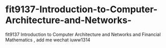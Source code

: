 # fit9137-Introduction-to-Computer-Architecture-and-Networks-
fit9137 Introduction to Computer Architecture and  Networks  and Financial Mathematics , add me wechat iuww1314
